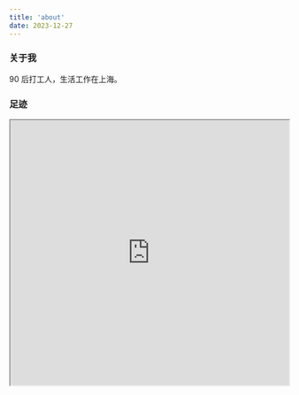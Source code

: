 ```yaml
---
title: 'about'
date: 2023-12-27
---
```


### 关于我

90 后打工人，生活工作在上海。


### 足迹

<iframe src="https://www.google.com/maps/d/u/0/embed?mid=1PWQnzH1bUTWkl-N-9PWOt2rxh7NCtoo&ehbc=2E312F&noprof=1" width="100%" height="480"></iframe>